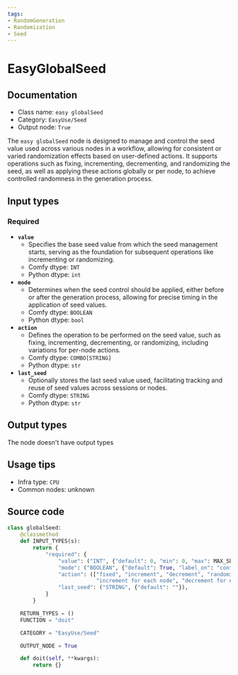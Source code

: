 ```yaml
---
tags:
- RandomGeneration
- Randomization
- Seed
---
```


# EasyGlobalSeed
## Documentation
- Class name: `easy globalSeed`
- Category: `EasyUse/Seed`
- Output node: `True`

The `easy globalSeed` node is designed to manage and control the seed value used across various nodes in a workflow, allowing for consistent or varied randomization effects based on user-defined actions. It supports operations such as fixing, incrementing, decrementing, and randomizing the seed, as well as applying these actions globally or per node, to achieve controlled randomness in the generation process.
## Input types
### Required
- **`value`**
    - Specifies the base seed value from which the seed management starts, serving as the foundation for subsequent operations like incrementing or randomizing.
    - Comfy dtype: `INT`
    - Python dtype: `int`
- **`mode`**
    - Determines when the seed control should be applied, either before or after the generation process, allowing for precise timing in the application of seed values.
    - Comfy dtype: `BOOLEAN`
    - Python dtype: `bool`
- **`action`**
    - Defines the operation to be performed on the seed value, such as fixing, incrementing, decrementing, or randomizing, including variations for per-node actions.
    - Comfy dtype: `COMBO[STRING]`
    - Python dtype: `str`
- **`last_seed`**
    - Optionally stores the last seed value used, facilitating tracking and reuse of seed values across sessions or nodes.
    - Comfy dtype: `STRING`
    - Python dtype: `str`
## Output types
The node doesn't have output types
## Usage tips
- Infra type: `CPU`
- Common nodes: unknown


## Source code
```python
class globalSeed:
    @classmethod
    def INPUT_TYPES(s):
        return {
            "required": {
                "value": ("INT", {"default": 0, "min": 0, "max": MAX_SEED_NUM}),
                "mode": ("BOOLEAN", {"default": True, "label_on": "control_before_generate", "label_off": "control_after_generate"}),
                "action": (["fixed", "increment", "decrement", "randomize",
                            "increment for each node", "decrement for each node", "randomize for each node"], ),
                "last_seed": ("STRING", {"default": ""}),
            }
        }

    RETURN_TYPES = ()
    FUNCTION = "doit"

    CATEGORY = "EasyUse/Seed"

    OUTPUT_NODE = True

    def doit(self, **kwargs):
        return {}

```
